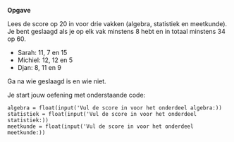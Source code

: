 **Opgave**

Lees de score op 20 in voor drie vakken (algebra, statistiek en meetkunde). Je bent geslaagd als je op elk vak minstens 8 hebt en in totaal minstens 34 op 60. 


* Sarah: 11, 7 en 15
* Michiel: 12, 12 en 5
* Djan: 8, 11 en 9

Ga na wie geslaagd is en wie niet. 

Je start jouw oefening met onderstaande code: 

```
algebra = float(input('Vul de score in voor het onderdeel algebra:))
statistiek = float(input('Vul de score in voor het onderdeel statistiek:))
meetkunde = float(input('Vul de score in voor het onderdeel meetkunde:))
```
